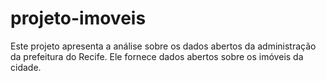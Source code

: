 # projeto-imoveis
Este projeto apresenta a análise sobre os  dados abertos da administração da prefeitura do Recife. Ele fornece dados abertos sobre os imóveis da cidade.
